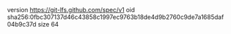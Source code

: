 version https://git-lfs.github.com/spec/v1
oid sha256:0fbc307137d46c43858c1997ec9763b18de4d9b2760c9de7a1685daf04b9c37d
size 64
